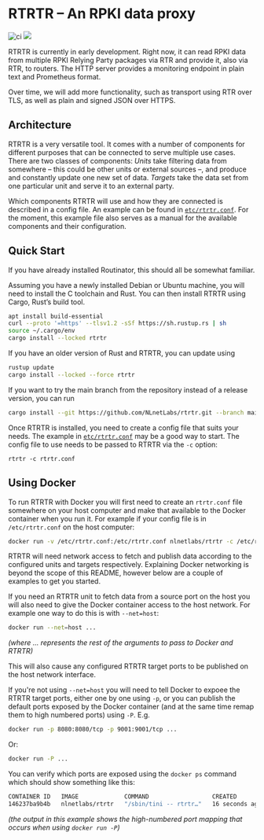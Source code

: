 # RTRTR – An RPKI data proxy

![ci](https://github.com/NLnetLabs/rtrtr/workflows/ci/badge.svg)
[![](https://img.shields.io/crates/v/rtrtr.svg?color=brightgreen)](https://crates.io/crates/rtrtr)

RTRTR is currently in early development. Right now, it can read RPKI data
from multiple RPKI Relying Party packages via RTR and provide it, also via
RTR, to routers. The HTTP server provides a monitoring endpoint in plain
text and Prometheus format.

Over time, we will add more functionality, such as transport using RTR 
over TLS, as well as plain and signed JSON over HTTPS.

## Architecture

RTRTR is a very versatile tool. It comes with a number of components for
different purposes that can be connected to serve multiple use cases.
There are two classes of components: _Units_ take filtering data from
somewhere – this could be other units or external sources –, and produce and
constantly update one new set of data. _Targets_ take the data set from
one particular unit and serve it to an external party.

Which components RTRTR will use and how they are connected is described in
a config file. An example can be found in [`etc/rtrtr.conf`]. For the
moment, this example file also serves as a manual for the available
components and their configuration.

## Quick Start

If you have already installed Routinator, this should all be somewhat
familiar.

Assuming you have a newly installed Debian or Ubuntu machine, you will need
to install the C toolchain and Rust. You can then install RTRTR using
Cargo, Rust’s build tool.

```bash
apt install build-essential
curl --proto '=https' --tlsv1.2 -sSf https://sh.rustup.rs | sh
source ~/.cargo/env
cargo install --locked rtrtr
```
If you have an older version of Rust and RTRTR, you can update using

```bash
rustup update
cargo install --locked --force rtrtr
```
If you want to try the main branch from the repository instead of a
release version, you can run

```bash
cargo install --git https://github.com/NLnetLabs/rtrtr.git --branch main
```

Once RTRTR is installed, you need to create a config file that suits your
needs. The example in [`etc/rtrtr.conf`] may be a good way to start. The
config file to use needs to be passed to RTRTR via the `-c` option:

```
rtrtr -c rtrtr.conf
```

[`etc/rtrtr.conf`]: https://github.com/NLnetLabs/rtrtr/blob/main/etc/rtrtr.conf

## Using Docker

To run RTRTR with Docker you will first need to create an `rtrtr.conf` file
somewhere on your host computer and make that available to the Docker container
when you run it. For example if your config file is in `/etc/rtrtr.conf` on the
host computer:

```bash
docker run -v /etc/rtrtr.conf:/etc/rtrtr.conf nlnetlabs/rtrtr -c /etc/rtrtr.conf
```

RTRTR will need network access to fetch and publish data according to the
configured units and targets respectively. Explaining Docker networking is beyond
the scope of this README, however below are a couple of examples to get you
started.

If you need an RTRTR unit to fetch data from a source port on the host you will
also need to give the Docker container access to the host network. For example
one way to do this is with `--net=host`:

```bash
docker run --net=host ...
```
_(where ... represents the rest of the arguments to pass to Docker and RTRTR)_

This will also cause any configured RTRTR target ports to be published on the
host network interface.

If you're not using `--net=host` you will need to tell Docker to expoee the
RTRTR target ports, either one by one using `-p`, or you can publish the default
ports exposed by the Docker container (and at the same time remap them to high
numbered ports) using `-P`. E.g.

```bash
docker run -p 8080:8080/tcp -p 9001:9001/tcp ...
```

Or:

```bash
docker run -P ...
```

You can verify which ports are exposed using the `docker ps` command which should
show something like this:
```bash
CONTAINER ID   IMAGE             COMMAND                  CREATED          STATUS          PORTS                                              NAMES
146237ba9b4b   nlnetlabs/rtrtr   "/sbin/tini -- rtrtr…"   16 seconds ago   Up 14 seconds   0.0.0.0:49154->8080/tcp, 0.0.0.0:49153->9001/tcp   zealous_tesla
```
_(the output in this example shows the high-numbered port mapping that occurs when using `docker run -P`)_
